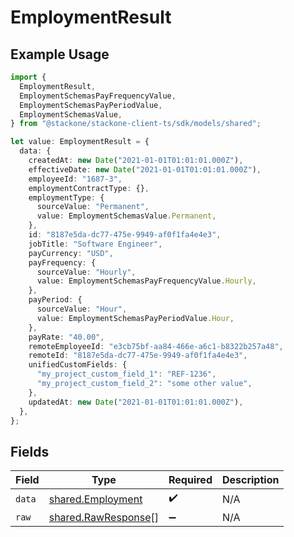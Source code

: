 # EmploymentResult

## Example Usage

```typescript
import {
  EmploymentResult,
  EmploymentSchemasPayFrequencyValue,
  EmploymentSchemasPayPeriodValue,
  EmploymentSchemasValue,
} from "@stackone/stackone-client-ts/sdk/models/shared";

let value: EmploymentResult = {
  data: {
    createdAt: new Date("2021-01-01T01:01:01.000Z"),
    effectiveDate: new Date("2021-01-01T01:01:01.000Z"),
    employeeId: "1687-3",
    employmentContractType: {},
    employmentType: {
      sourceValue: "Permanent",
      value: EmploymentSchemasValue.Permanent,
    },
    id: "8187e5da-dc77-475e-9949-af0f1fa4e4e3",
    jobTitle: "Software Engineer",
    payCurrency: "USD",
    payFrequency: {
      sourceValue: "Hourly",
      value: EmploymentSchemasPayFrequencyValue.Hourly,
    },
    payPeriod: {
      sourceValue: "Hour",
      value: EmploymentSchemasPayPeriodValue.Hour,
    },
    payRate: "40.00",
    remoteEmployeeId: "e3cb75bf-aa84-466e-a6c1-b8322b257a48",
    remoteId: "8187e5da-dc77-475e-9949-af0f1fa4e4e3",
    unifiedCustomFields: {
      "my_project_custom_field_1": "REF-1236",
      "my_project_custom_field_2": "some other value",
    },
    updatedAt: new Date("2021-01-01T01:01:01.000Z"),
  },
};
```

## Fields

| Field                                                             | Type                                                              | Required                                                          | Description                                                       |
| ----------------------------------------------------------------- | ----------------------------------------------------------------- | ----------------------------------------------------------------- | ----------------------------------------------------------------- |
| `data`                                                            | [shared.Employment](../../../sdk/models/shared/employment.md)     | :heavy_check_mark:                                                | N/A                                                               |
| `raw`                                                             | [shared.RawResponse](../../../sdk/models/shared/rawresponse.md)[] | :heavy_minus_sign:                                                | N/A                                                               |